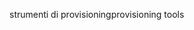 <span data-ttu-id="722e4-101">strumenti di provisioning</span><span class="sxs-lookup"><span data-stu-id="722e4-101">provisioning tools</span></span>